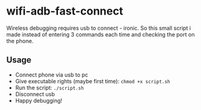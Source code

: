 # wifi-adb-fast-connect
Wireless debugging requires usb to connect - ironic. So this small script i made instead of entering 3 commands each time and checking the port on the phone.
## Usage
- Connect phone via usb to pc
- Give executable rights (maybe first time): ```chmod +x script.sh```
- Run the script: ```./script.sh```
- Disconnect usb
- Happy debugging!
